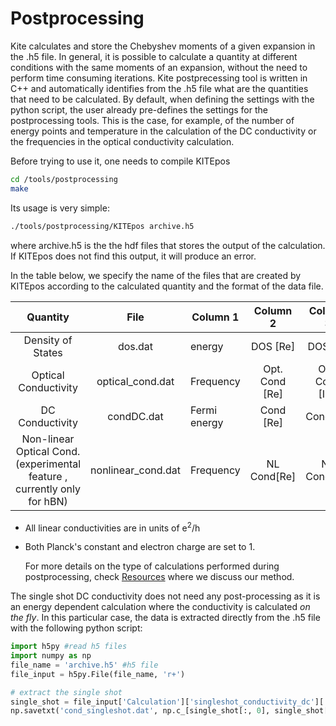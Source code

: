 # Postprocessing

Kite calculates and store the Chebyshev moments of a given expansion in the .h5 file. In general, it is  possible to calculate a quantity at different conditions with the same moments of an expansion, without the need to perform time consuming iterations. Kite postprecessing tool is written in C++ and automatically identifies from the .h5 file what are the quantities that need to be calculated.  By default, when defining the settings with the python script, the user already pre-defines the settings for the postprocessing tools. This is the case, for example, of the number of energy points and temperature in the calculation of the DC conductivity or the frequencies in the optical conductivity calculation. 

Before trying to use it, one needs to compile KITEpos

```bash
cd /tools/postprocessing
make
```

Its usage is very simple:

```bash
./tools/postprocessing/KITEpos archive.h5
```

where archive.h5 is the the hdf files that stores the output of the calculation. If KITEpos does not find this output, it will produce an error. 

In the table below, we specify the name of the files that are created by KITEpos according to the calculated quantity and the format of the data file.



|                           Quantity                           |        File        | Column 1     |    Column 2    |    Column 3    |
| :----------------------------------------------------------: | :----------------: | ------------ | :------------: | :------------: |
|                      Density of States                       |      dos.dat       | energy       |    DOS [Re]    |    DOS[Im]     |
|                     Optical Conductivity                     |  optical_cond.dat  | Frequency    | Opt. Cond [Re] | Opt. Cond [Im] |
|                       DC Conductivity                        |     condDC.dat     | Fermi energy |   Cond [Re]    |    Cond[Im]    |
| Non-linear Optical Cond. (experimental feature , currently only  for hBN) | nonlinear_cond.dat | Frequency    |  NL Cond[Re]   |  NL Cond[Im]   |

- All linear conductivities are in units of e<sup>2</sup>/h

- Both Planck's constant and electron charge are set to 1.

  For more details on the type of calculations performed  during postprocessing, check [Resources](https://quantum-kite.com/resources/) where we discuss our method.

The single shot DC conductivity does not need any post-processing as it is an energy dependent calculation where the conductivity is calculated *on the fly*. In this particular case, the data is extracted directly from the .h5 file with the following python script:

```python
import h5py #read h5 files
import numpy as np 
file_name = 'archive.h5' #h5 file
file_input = h5py.File(file_name, 'r+')

# extract the single shot
single_shot = file_input['Calculation']['singleshot_conductivity_dc']['SingleShot']
np.savetxt('cond_singleshot.dat', np.c_[single_shot[:, 0], single_shot[:, 1]])

```

